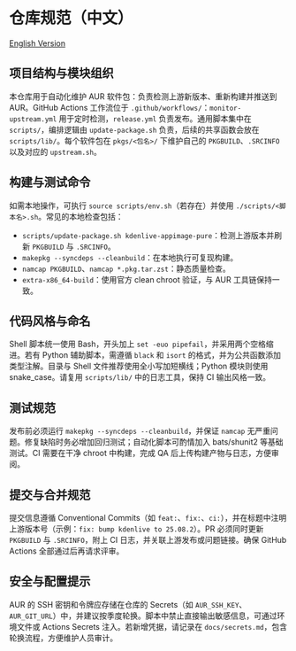 # 仓库规范（中文）

[English Version](guidelines.en.md)

## 项目结构与模块组织
本仓库用于自动化维护 AUR 软件包：负责检测上游新版本、重新构建并推送到 AUR。GitHub Actions 工作流位于 `.github/workflows/`：`monitor-upstream.yml` 用于定时检测，`release.yml` 负责发布。通用脚本集中在 `scripts/`，编排逻辑由 `update-package.sh` 负责，后续的共享函数会放在 `scripts/lib/`。每个软件包在 `pkgs/<包名>/` 下维护自己的 `PKGBUILD`、`.SRCINFO` 以及对应的 `upstream.sh`。

## 构建与测试命令
如需本地操作，可执行 `source scripts/env.sh`（若存在）并使用 `./scripts/<脚本名>.sh`。常见的本地检查包括：
- `scripts/update-package.sh kdenlive-appimage-pure`：检测上游版本并刷新 `PKGBUILD` 与 `.SRCINFO`。
- `makepkg --syncdeps --cleanbuild`：在本地执行可复现构建。
- `namcap PKGBUILD`、`namcap *.pkg.tar.zst`：静态质量检查。
- `extra-x86_64-build`：使用官方 clean chroot 验证，与 AUR 工具链保持一致。

## 代码风格与命名
Shell 脚本统一使用 Bash，开头加上 `set -euo pipefail`，并采用两个空格缩进。若有 Python 辅助脚本，需遵循 `black` 和 `isort` 的格式，并为公共函数添加类型注解。目录与 Shell 文件推荐使用全小写加短横线；Python 模块则使用 snake_case。请复用 `scripts/lib/` 中的日志工具，保持 CI 输出风格一致。

## 测试规范
发布前必须运行 `makepkg --syncdeps --cleanbuild`，并保证 `namcap` 无严重问题。修复缺陷时务必增加回归测试；自动化脚本可酌情加入 bats/shunit2 等基础测试。CI 需要在干净 chroot 中构建，完成 QA 后上传构建产物与日志，方便审阅。

## 提交与合并规范
提交信息遵循 Conventional Commits（如 `feat:`、`fix:`、`ci:`），并在标题中注明上游版本号（示例：`fix: bump kdenlive to 25.08.2`）。PR 必须同时更新 `PKGBUILD` 与 `.SRCINFO`，附上 CI 日志，并关联上游发布或问题链接。确保 GitHub Actions 全部通过后再请求评审。

## 安全与配置提示
AUR 的 SSH 密钥和令牌应存储在仓库的 Secrets（如 `AUR_SSH_KEY`、`AUR_GIT_URL`）中，并建议按季度轮换。脚本中禁止直接输出敏感信息，可通过环境文件或 Actions Secrets 注入。若新增凭据，请记录在 `docs/secrets.md`，包含轮换流程，方便维护人员审计。
